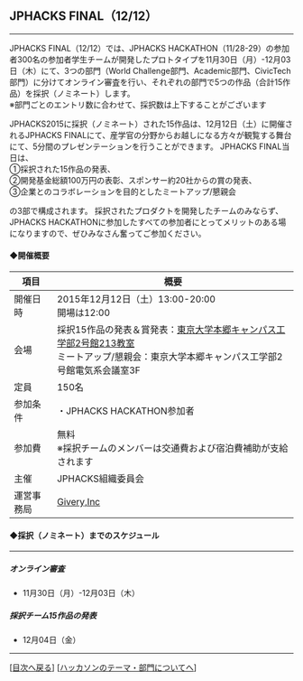 ## JPHACKS FINAL（12/12）
***
JPHACKS FINAL（12/12）では、JPHACKS HACKATHON（11/28-29）の参加者300名の参加者学生チームが開発したプロトタイプを11月30日（月）-12月03日（木）にて、3つの部門（World Challenge部門、Academic部門、CivicTech部門）に分けてオンライン審査を行い、それぞれの部門で5つの作品（合計15作品）を採択（ノミネート）します。  
※部門ごとのエントリ数に合わせて、採択数は上下することがございます  

JPHACKS2015に採択（ノミネート）された15作品は、12月12日（土）に開催されるJPHACKS FINALにて、産学官の分野からお越しになる方々が観覧する舞台にて、5分間のプレゼンテーションを行うことができます。
JPHACKS FINAL当日は、
<br>①採択された15作品の発表、<br>②開発基金総額100万円の表彰、スポンサー約20社からの賞の発表、<br>③企業とのコラボレーションを目的としたミートアップ/懇親会  

の3部で構成されます。
採択されたプロダクトを開発したチームのみならず、JPHACKS HACKATHONに参加したすべての参加者にとってメリットのある場になりますので、ぜひみなさん奮ってご参加ください。

#### ◆開催概要

|項目|概要|
|---|---|
|開催日時|2015年12月12日（土）13:00-20:00<br>開場は12:00|
|会場|採択15作品の発表＆賞発表：[東京大学本郷キャンパス工学部2号館213教室](http://www.u-tokyo.ac.jp/campusmap/map01_02_j.html)<br>ミートアップ/懇親会：東京大学本郷キャンパス工学部2号館電気系会議室3F|
|定員|150名|
|参加条件|・JPHACKS HACKATHON参加者|
|参加費|無料<br>※採択チームのメンバーは交通費および宿泊費補助が支給されます|
|主催|JPHACKS組織委員会|
|運営事務局|[Givery,Inc](https://givery.co.jp/)|  




#### ◆採択（ノミネート）までのスケジュール
*** 
##### オンライン審査
  * 11月30日（月）-12月03日（木）  
  
##### 採択チーム15作品の発表
  * 12月04日（金）
  

--------------
[[目次へ戻る](../README.md)] [[ハッカソンのテーマ・部門についてへ](theme.md)]
